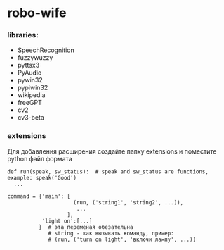 # robo-wife

### libraries:
- SpeechRecognition
- fuzzywuzzy
- pyttsx3
- PyAudio
- pywin32
- pypiwin32
- wikipedia
- freeGPT
- cv2
- cv3-beta

### extensions
Для добавления расширения
создайте папку extensions
и поместите python файл формата

```
def run(speak, sw_status):  # speak and sw_status are functions, example: speak('Good')
  ...

command = {'main': [
                     (run, ('string1', 'string2', ...)),
                      ...
                   ],
           'light on':[...]
          }  # эта переменая обезательна
             # string - как вызывать команду, пример:
             # (run, ('turn on light', 'включи лампу', ...))
```
